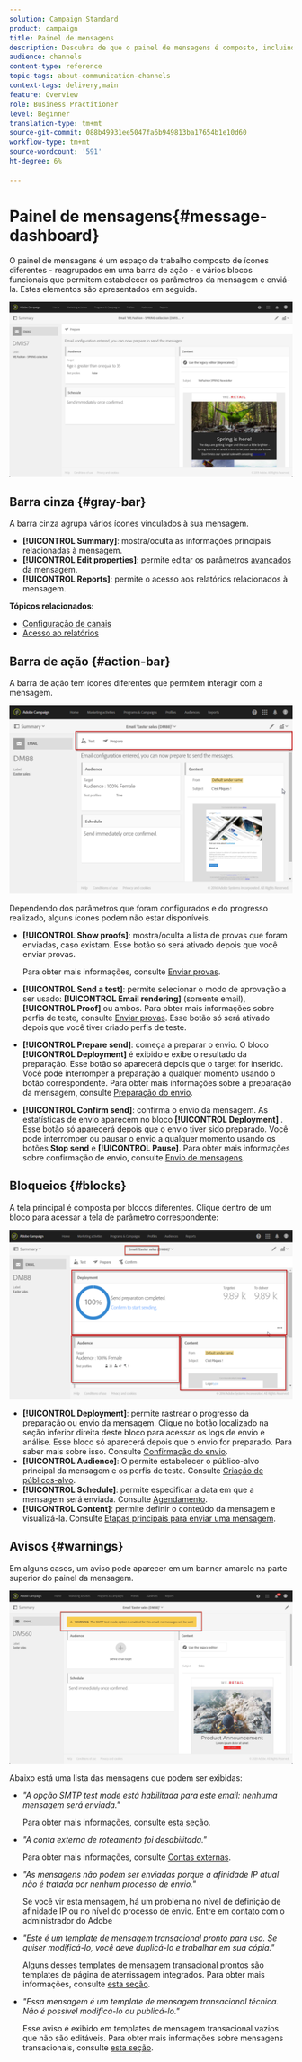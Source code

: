 ```yaml
---
solution: Campaign Standard
product: campaign
title: Painel de mensagens
description: Descubra de que o painel de mensagens é composto, incluindo a barra de ação e os vários blocos funcionais.
audience: channels
content-type: reference
topic-tags: about-communication-channels
context-tags: delivery,main
feature: Overview
role: Business Practitioner
level: Beginner
translation-type: tm+mt
source-git-commit: 088b49931ee5047fa6b949813ba17654b1e10d60
workflow-type: tm+mt
source-wordcount: '591'
ht-degree: 6%

---
```



# Painel de mensagens{#message-dashboard}

O painel de mensagens é um espaço de trabalho composto de ícones diferentes - reagrupados em uma barra de ação - e vários blocos funcionais que permitem estabelecer os parâmetros da mensagem e enviá-la. Estes elementos são apresentados em seguida.

![](assets/delivery_dashboard_2.png)

## Barra cinza {#gray-bar}

A barra cinza agrupa vários ícones vinculados à sua mensagem.

* **[!UICONTROL Summary]**: mostra/oculta as informações principais relacionadas à mensagem.
* **[!UICONTROL Edit properties]**: permite editar os parâmetros  [avançados](../../administration/using/configuring-email-channel.md#list-of-email-properties) da mensagem.
* **[!UICONTROL Reports]**: permite o acesso aos relatórios relacionados à mensagem.

**Tópicos relacionados:**

* [Configuração de canais](../../administration/using/about-channel-configuration.md)
* [Acesso ao relatórios](../../reporting/using/about-dynamic-reports.md)

## Barra de ação {#action-bar}

A barra de ação tem ícones diferentes que permitem interagir com a mensagem.

![](assets/delivery_dashboard_4.png)

Dependendo dos parâmetros que foram configurados e do progresso realizado, alguns ícones podem não estar disponíveis.

* **[!UICONTROL Show proofs]**: mostra/oculta a lista de provas que foram enviadas, caso existam. Esse botão só será ativado depois que você enviar provas.

   Para obter mais informações, consulte [Enviar provas](../../sending/using/sending-proofs.md).

* **[!UICONTROL Send a test]**: permite selecionar o modo de aprovação a ser usado:  **[!UICONTROL Email rendering]** (somente email),  **[!UICONTROL Proof]** ou ambos. Para obter mais informações sobre perfis de teste, consulte [Enviar provas](../../sending/using/sending-proofs.md). Esse botão só será ativado depois que você tiver criado perfis de teste.

* **[!UICONTROL Prepare send]**: começa a preparar o envio. O bloco **[!UICONTROL Deployment]** é exibido e exibe o resultado da preparação. Esse botão só aparecerá depois que o target for inserido. Você pode interromper a preparação a qualquer momento usando o botão correspondente. Para obter mais informações sobre a preparação da mensagem, consulte [Preparação do envio](../../sending/using/preparing-the-send.md).

* **[!UICONTROL Confirm send]**: confirma o envio da mensagem. As estatísticas de envio aparecem no bloco **[!UICONTROL Deployment]** . Esse botão só aparecerá depois que o envio tiver sido preparado. Você pode interromper ou pausar o envio a qualquer momento usando os botões **Stop send** e **[!UICONTROL Pause]**. Para obter mais informações sobre confirmação de envio, consulte [Envio de mensagens](../../sending/using/confirming-the-send.md).

## Bloqueios {#blocks}

A tela principal é composta por blocos diferentes. Clique dentro de um bloco para acessar a tela de parâmetro correspondente:

![](assets/delivery_dashboard_3.png)

* **[!UICONTROL Deployment]**: permite rastrear o progresso da preparação ou envio da mensagem. Clique no botão localizado na seção inferior direita deste bloco para acessar os logs de envio e análise. Esse bloco só aparecerá depois que o envio for preparado. Para saber mais sobre isso. Consulte [Confirmação do envio](../../sending/using/confirming-the-send.md).
* **[!UICONTROL Audience]**: O permite estabelecer o público-alvo principal da mensagem e os perfis de teste. Consulte [Criação de públicos-alvo](../../audiences/using/creating-audiences.md).
* **[!UICONTROL Schedule]**: permite especificar a data em que a mensagem será enviada. Consulte [Agendamento](../../sending/using/about-scheduling-messages.md).
* **[!UICONTROL Content]**: permite definir o conteúdo da mensagem e visualizá-la. Consulte [Etapas principais para enviar uma mensagem](../../channels/using/key-steps-to-send-a-message.md).

## Avisos {#warnings}

Em alguns casos, um aviso pode aparecer em um banner amarelo na parte superior do painel da mensagem.

![](assets/delivery_dashboard_warnings.png)

Abaixo está uma lista das mensagens que podem ser exibidas:

* *&quot;A opção SMTP test mode está habilitada para este email: nenhuma mensagem será enviada.&quot;*

   Para obter mais informações, consulte [esta seção](../../administration/using/configuring-email-channel.md#smtp-test-mode).

* *&quot;A conta externa de roteamento foi desabilitada.&quot;*

   Para obter mais informações, consulte [Contas externas](../../administration/using/external-accounts.md).

* *&quot;As mensagens não podem ser enviadas porque a afinidade IP atual não é tratada por nenhum processo de envio.&quot;*

   Se você vir esta mensagem, há um problema no nível de definição de afinidade IP ou no nível do processo de envio. Entre em contato com o administrador do Adobe 

* *&quot;Este é um template de mensagem transacional pronto para uso. Se quiser modificá-lo, você deve duplicá-lo e trabalhar em sua cópia.&quot;*

   Alguns desses templates de mensagem transacional prontos são templates de página de aterrissagem integrados. Para obter mais informações, consulte [esta seção](../../channels/using/landing-page-templates.md).

* *&quot;Essa mensagem é um template de mensagem transacional técnica. Não é possível modificá-lo ou publicá-lo.&quot;*

   Esse aviso é exibido em templates de mensagem transacional vazios que não são editáveis. Para obter mais informações sobre mensagens transacionais, consulte [esta seção](../../channels/using/getting-started-with-transactional-msg.md).
